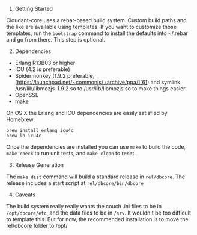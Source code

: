 1. Getting Started

Cloudant-core uses a rebar-based build system.  Custom build paths and the like
are available using templates.  If you want to customize those templates, run
the `bootstrap` command to install the defaults into ~/.rebar and go from there.
This step is optional.

2. Dependencies

 * Erlang R13B03 or higher
 * ICU (4.2 is preferable)
 * Spidermonkey (1.9.2 preferable, [https://launchpad.net/~commonjs/+archive/ppa/][6]) and symlink /usr/lib/libmozjs-1.9.2.so to /usr/lib/libmozjs.so to make things easier
 * OpenSSL
 * make

On OS X the Erlang and ICU dependencies are easily satisfied by Homebrew:

    brew install erlang icu4c
    brew ln icu4c

Once the dependencies are installed you can use `make` to build the code,
`make check` to run unit tests, and `make clean` to reset.

3. Release Generation

The `make dist` command will build a standard release in `rel/dbcore`.  The
release includes a start script at `rel/dbcore/bin/dbcore`

4. Caveats

The build system really really wants the couch .ini files to be in
`/opt/dbcore/etc`, and the data files to be in `/srv`.  It wouldn't be too
difficult to template this.  But for now, the recommended installation is to move the rel/dbcore folder to /opt/
